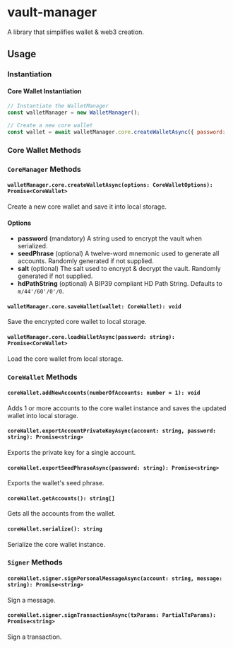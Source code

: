 # vault-manager

A library that simplifies wallet & web3 creation.

## Usage

### Instantiation

#### Core Wallet Instantiation

```javascript
// Instantiate the WalletManager
const walletManager = new WalletManager();

// Create a new core wallet
const wallet = await walletManager.core.createWalletAsync({ password: 'supersecretpassword99' });
```

### Core Wallet Methods

### `CoreManager` Methods

#### `walletManager.core.createWalletAsync(options: CoreWalletOptions): Promise<CoreWallet>`

Create a new core wallet and save it into local storage.

#### Options

* **password** (mandatory) A string used to encrypt the vault when serialized.
* **seedPhrase** (optional) A twelve-word mnemonic used to generate all accounts. Randomly generated if not supplied.
* **salt** (optional) The salt used to encrypt & decrypt the vault. Randomly generated if not supplied.
* **hdPathString** (optional) A BIP39 compliant HD Path String. Defaults to `m/44'/60'/0'/0`.

#### `walletManager.core.saveWallet(wallet: CoreWallet): void`

Save the encrypted core wallet to local storage.

#### `walletManager.core.loadWalletAsync(password: string): Promise<CoreWallet>`
  
Load the core wallet from local storage.

### `CoreWallet` Methods

#### `coreWallet.addNewAccounts(numberOfAccounts: number = 1): void`

Adds 1 or more accounts to the core wallet instance and saves the updated wallet into local storage.

#### `coreWallet.exportAccountPrivateKeyAsync(account: string, password: string): Promise<string>`

Exports the private key for a single account.

#### `coreWallet.exportSeedPhraseAsync(password: string): Promise<string>`

Exports the wallet's seed phrase.

#### `coreWallet.getAccounts(): string[]`

Gets all the accounts from the wallet.

#### `coreWallet.serialize(): string`

Serialize the core wallet instance.

### `Signer` Methods

#### `coreWallet.signer.signPersonalMessageAsync(account: string, message: string): Promise<string>`
  
Sign a message.

#### `coreWallet.signer.signTransactionAsync(txParams: PartialTxParams): Promise<string>`
  
Sign a transaction.
